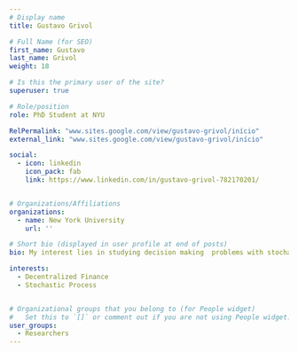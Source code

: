 ```yaml
---
# Display name
title: Gustavo Grivol

# Full Name (for SEO)
first_name: Gustavo
last_name: Grivol
weight: 18

# Is this the primary user of the site?
superuser: true

# Role/position
role: PhD Student at NYU

RelPermalink: "www.sites.google.com/view/gustavo-grivol/início"
external_link: "www.sites.google.com/view/gustavo-grivol/início"

social:
  - icon: linkedin
    icon_pack: fab
    link: https://www.linkedin.com/in/gustavo-grivol-782170201/


# Organizations/Affiliations
organizations:
  - name: New York University
    url: ''

# Short bio (displayed in user profile at end of posts)
bio: My interest lies in studying decision making  problems with stochastic process, in special how it allows to understand dynamics in platforms  such as  social networks and decentralized exchanges

interests:
  - Decentralized Finance
  - Stochastic Process


# Organizational groups that you belong to (for People widget)
#   Set this to `[]` or comment out if you are not using People widget.
user_groups:
  - Researchers
---
```


